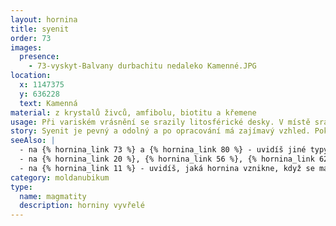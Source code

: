 ```yaml
---
layout: hornina
title: syenit
order: 73
images:
  presence:
    - 73-vyskyt-Balvany durbachitu nedaleko Kamenné.JPG
location:
  x: 1147375
  y: 636228
  text: Kamenná
material: z krystalů živců, amfibolu, biotitu a křemene
usage: Při variském vrásnění se srazily litosférické desky. V místě srážky vyrostly vysoké hory. Některé části zemské kůry byly zatlačeny do velké hloubky, kde se začaly tavit. V hloubce několika kilometrů pod variským horstvem vznikala velká tělesa žhavého magmatu, která velice pomalu chladla. Při chladnutí v magmatu vyrůstaly krystaly. minerály, které začaly krystalizovat jako první, vytvořily pěkně tvarované krystaly. Jako poslední krystalizoval křemen, který vyplnil zbývající místo. Hotový syenit pak musel dlouhé miliony let čekat, až ji odkryje eroze. 
story: Syenit je pevný a odolný a po opracování má zajímavý vzhled. Pokud není moc rozpraskaný, dá se využít pro kamenickou výrobu. Bloky horniny se opatrně odlamují od skalního masívu. Pak se řežou diamantovými pilami na desky, které se brousí, leští nebo pískují. Z desek se dělají dlažby, obklady, náhrobky a jiné výrobky. Štípáním se z žulových bloků vyrábí dlažební kostky, obrubníky a haklíky (kvádry, které se používají pro zdění).
seeAlso: |
  - na {% hornina_link 73 %} a {% hornina_link 80 %} - uvidíš jiné typy syenitu
  - na {% hornina_link 20 %}, {% hornina_link 56 %}, {% hornina_link 62 %} a {% hornina_link 74 %}  - pokud hlubinná vyvřelina obsahujevíce křemene než já, není to syenit, ale granit (žula)
  - na {% hornina_link 11 %} - uvidíš, jaká hornina vznikne, když se magma podobného chemického složení dostane až na zemský povrch.
category: moldanubikum
type:
  name: magmatity
  description: horniny vyvřelé
---
```


